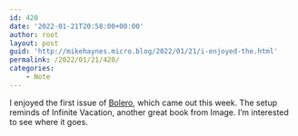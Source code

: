 ```yaml
---
id: 420
date: '2022-01-21T20:58:00+00:00'
author: root
layout: post
guid: 'http://mikehaynes.micro.blog/2022/01/21/i-enjoyed-the.html'
permalink: /2022/01/21/420/
categories:
    - Note
---
```


I enjoyed the first issue of [Bolero](https://imagecomics.com/comics/series/bolero), which came out this week. The setup reminds of Infinite Vacation, another great book from Image. I’m interested to see where it goes.